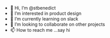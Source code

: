 - 👋 Hi, I’m @stbenedict
- 👀 I’m interested in product design
- 🌱 I’m currently learning on slack
- 💞️ I’m looking to collaborate on other projects
- 📫 How to reach me ...say hi

<!---
stbenedict/stbenedict is a ✨ special ✨ repository because its `README.md` (this file) appears on your GitHub profile.
You can click the Preview link to take a look at your changes.
--->
